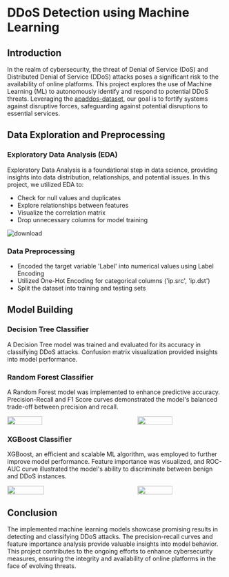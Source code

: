 # DDoS Detection using Machine Learning

## Introduction

In the realm of cybersecurity, the threat of Denial of Service (DoS) and Distributed Denial of Service (DDoS) attacks poses a significant risk to the availability of online platforms. This project explores the use of Machine Learning (ML) to autonomously identify and respond to potential DDoS threats. Leveraging the [apaddos-dataset](https://www.kaggle.com/datasets/yashwanthkumbam/apaddos-dataset/data), our goal is to fortify systems against disruptive forces, safeguarding against potential disruptions to essential services.

## Data Exploration and Preprocessing

### Exploratory Data Analysis (EDA)

Exploratory Data Analysis is a foundational step in data science, providing insights into data distribution, relationships, and potential issues. In this project, we utilized EDA to:

- Check for null values and duplicates
- Explore relationships between features
- Visualize the correlation matrix
- Drop unnecessary columns for model training

![download](https://github.com/Roon311/DDoS-Detection-and-Mitigation-using-Machine-Learning/assets/75309751/f8703566-34d1-4190-bf58-65f5fe4e9edf)
### Data Preprocessing

- Encoded the target variable 'Label' into numerical values using Label Encoding
- Utilized One-Hot Encoding for categorical columns ('ip.src', 'ip.dst')
- Split the dataset into training and testing sets

## Model Building

### Decision Tree Classifier

A Decision Tree model was trained and evaluated for its accuracy in classifying DDoS attacks. Confusion matrix visualization provided insights into model performance.

### Random Forest Classifier

A Random Forest model was implemented to enhance predictive accuracy. Precision-Recall and F1 Score curves demonstrated the model's balanced trade-off between precision and recall.
<div style="display: flex; justify-content: space-between;">
    <img src="https://github.com/Roon311/DDoS-Detection-and-Mitigation-using-Machine-Learning/assets/75309751/e512c3dc-4816-4967-b5fd-86a9149c0bf1" style="width: 40%;">
    <img src="https://github.com/Roon311/DDoS-Detection-and-Mitigation-using-Machine-Learning/assets/75309751/bb782150-61ab-4236-a8a6-b373bcf8a7e5" style="width: 40%;">
</div>


### XGBoost Classifier

XGBoost, an efficient and scalable ML algorithm, was employed to further improve model performance. Feature importance was visualized, and ROC-AUC curve illustrated the model's ability to discriminate between benign and DDoS instances.

<div style="display: flex; justify-content: space-between;">
    <img src="https://github.com/Roon311/DDoS-Detection-and-Mitigation-using-Machine-Learning/assets/75309751/1a636a4f-55c1-441a-b3ea-1572ca5e56ba" style="width: 41%;">
    <img src="https://github.com/Roon311/DDoS-Detection-and-Mitigation-using-Machine-Learning/assets/75309751/4d7767fb-8b39-488f-9b19-107a4d6d4003" style="width: 40%;">
</div>


## Conclusion

The implemented machine learning models showcase promising results in detecting and classifying DDoS attacks. The precision-recall curves and feature importance analysis provide valuable insights into model behavior. This project contributes to the ongoing efforts to enhance cybersecurity measures, ensuring the integrity and availability of online platforms in the face of evolving threats.


